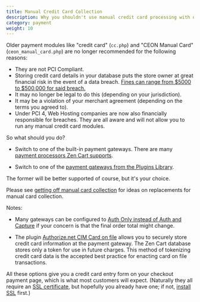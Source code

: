 ```yaml
---
title: Manual Credit Card Collection
description: Why you shouldn't use manual credit card processing with online stores
category: payment
weight: 10
---
```


Older payment modules like "credit card" (`cc.php`) and "CEON Manual Card" (`ceon_manual_card.php`) are no longer recommended for the following reasons: 

- They are not PCI Compliant.
- Storing credit card details in your database puts the store owner at great financial risk in the event of a data breach.  [Fines can range from $5000 to $500,000 for said breach.](https://ebizcharge.com/blog/storing-credit-card-information-safely-in-2022-the-dos-and-donts/#:~:text=In%20addition%2C%20if%20a%20merchant,far%20outweighs%20any%20security%20solution.)
- It may no longer be legal to do this (depending on your jurisdiction).
- It may be a violation of your merchant agreement (depending on the terms you agreed to).
- Under PCI 4, Web Hosting companies are now also financially responsible for breaches. They are all aware and will not allow you to run any manual credit card modules.

So what should you do? 

- Switch to one of the built-in payment gateways.  There are many [payment processors Zen Cart supports](https://www.zen-cart.com/content.php?14-Payment-Processing). 

- Switch to one of the [payment gateways from the Plugins Library](https://www.zen-cart.com/downloads.php?do=cat&id=8).

The former will be better supported of course, but it's your choice.

Please see [getting off manual card collection](/user/payment/getting_off_manual/) for ideas on replacements for manual card collection. 

Notes: 

- Many gateways can be configured to [Auth Only instead of Auth and Capture](/user/payment/auth_only/) if your concern is that the final order total might change.

- The plugin [Authorize.net CIM Card on file](https://www.zen-cart.com/downloads.php?do=file&id=2272) allows you to securely store credit card information at the payment gateway.  The Zen Cart database stores only a token for use in future charges.  This method of tokenizing credit card data is the accepted best practice for enacting card on file transactions.

All these options give you a credit card entry form on your checkout payment page, which is what most customers will expect.  (Naturally they all require an [SSL certificate](/user/security/ssl_cert/), but hopefully you already have one; if not, [install SSL](/user/installing/enable_ssl/) first.)

